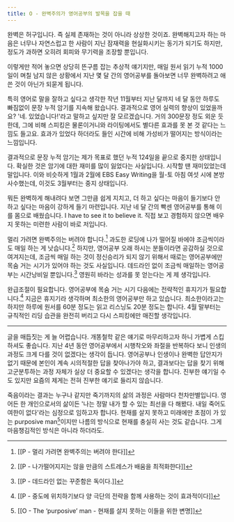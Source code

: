 ```yaml
---
title: O - 완벽주의가 영어공부의 발목을 잡을 때
---
```


완벽은 허구입니다. 즉 실제 존재하는 것이 아니라 상상한 것이죠. 완벽해지고자 하는 마음은 너무나 자연스럽고 한 사람이 지닌 잠재력을 현실화시키는 동기가 되기도 하지만, 정도가 과하면 오히려 회피와 무기력을 조장할 뿐입니다.

이렇게만 적어 놓으면 상당히 뜬구름 잡는 추상적 얘기지만, 매일 원서 읽기 누적 1000일이 며칠 남지 않은 상황에서 지난 몇 달 간의 영어공부를 돌아보면 너무 완벽하려고 애쓴 것이 아닌가 되묻게 됩니다. 

특히 영어로 말을 잘하고 싶다고 생각한 작년 11월부터 지난 달까지 네 달 동안 하루도 빠짐없이 문장 누적 암기를 지속해 왔습니다. 결과적으로 영어 실력의 향상이 있었을까요? '네. 있었습니다!'라고 말하고 싶지만 잘 모르겠습니다. 거의 300문장 정도 외운 듯한데, 그에 비해 스피킹은 물론이거니와 라이팅에서도 별다른 효과를 못 본 것 같다는 느낌도 들고요. 효과가 있었다 하더라도 들인 시간에 비해 가성비가 떨어지는 방식이라는 느낌입니다. 

결과적으로 문장 누적 암기는 제가 목표로 했던 누적 124일을 끝으로 중지한 상태입니다. 확실한 것은 암기에 대한 재미를 많이 잃었다는 사실입니다. 시작할 땐 재미있었는데 말입니다. 이와 비슷하게 1월과 2월에 EBS Easy Writing을 월-토 아침 여섯 시에 본방 사수했는데, 이것도 3월부터는 중지 상태입니다.

뭐든 완벽하게 해내려다 보면 그만큼 쉽게 지치고, 더 하고 싶다는 마음이 들기보다 안 하고 싶다는 마음이 강하게 들기 마련입니다. 지난 네 달 간의 빡센 영어공부를 통해 이를 몸으로 배웠습니다. I have to see it to believe it. 직접 보고 경험하지 않으면 배우지 못하는 미련한 사람이 바로 저입니다.

멀리 가려면 완벽주의는 버려야 합니다.[^1] 과도한 로딩에 나가 떨어질 바에야 조금씩이라도 매일 하는 게 낫습니다.[^2] 하지만, 영어공부 오래 하시는 분들이라면 공감하실 것으로 여겨지는데, 조금씩 매일 하는 것이 정신승리가 되지 않기 위해서 때로는 영어공부에만 목숨 거는 시기가 있어야 하는 것도 사실입니다. 데드라인 없이 조금씩 매일하는 영어공부는 시간낭비일 뿐입니다.[^3] 영원히 바라는 성과를 못 얻는다는 게 제 생각입니다.

완급조절이 필요합니다. 영어공부에 목숨 거는 시기 다음에는 전략적인 휴지기가 필요합니다.[^4] 지금은 휴지기라 생각하며 최소한의 영어공부만 하고 있습니다. 최소한이라고는 하지만 하루에 원서를 60분 정도는 읽고 리스닝도 20분 정도는 합니다. 4월 말부터는 규칙적인 리딩 습관을 완전히 버리고 다시 스피킹에만 매진할 생각입니다.

---

글을 매듭짓는 게 늘 어렵습니다. 개똥철학 같은 얘기로 마무리하고자 하니 가볍게 스킵하셔도 좋습니다. 지난 4년 동안 영어공부에서 시행착오와 좌절을 반복하다 보니 인생의 과정도 크게 다를 것이 없겠다는 생각이 듭니다. 영어공부나 인생이나 완벽한 답안지가 없기 때문에 본인이 계속 시의적절한 답을 찾아나가야 하고, 결과보다는 답을 찾기 위해 고군분투하는 과정 자체가 실상 더 중요할 수 있겠다는 생각을 합니다. 진부한 얘기일 수도 있지만 요즘의 제게는 전혀 진부한 얘기로 들리지 않습니다. 

죽음이라는 결과는 누구나 같지만 죽기까지의 삶의 과정은 사람마다 천차만별입니다. 영어든 한 개인으로서의 삶이든 '나는 정말 내가 할 수 있는 최선을 다 해봤다. 내일 죽어도 여한이 없다'라는 심정으로 임하고자 합니다. 현재를 살지 못하고 미래에만 초점이 가 있는  purposive man[^5]이지만 나름의 방식으로 현재를 충실히 사는 것도 같습니다. 그게 마음챙김적인 방식은 아니라 하더라도.


[^1]:[[P - 멀리 가려면 완벽주의는 버려야 한다]]
[^2]:[[P - 나가떨어지지는 않을 만큼의 스트레스가 배움을 최적화한다]]
[^3]:[[P - 데드라인 없는 꾸준함은 독이다.]]
[^4]:[[P - 중도에 위치하기보다 양 극단의 전략을 함께 사용하는 것이 효과적이다]]
[^5]:[[O - The ‘purposive’ man - 현재를 살지 못하는 이들을 위한 변명]]
